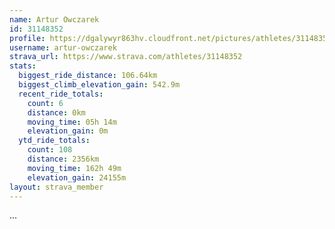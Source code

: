 ```yaml
---
name: Artur Owczarek
id: 31148352
profile: https://dgalywyr863hv.cloudfront.net/pictures/athletes/31148352/15906846/1/large.jpg
username: artur-owczarek
strava_url: https://www.strava.com/athletes/31148352
stats:
  biggest_ride_distance: 106.64km
  biggest_climb_elevation_gain: 542.9m
  recent_ride_totals:
    count: 6
    distance: 0km
    moving_time: 05h 14m
    elevation_gain: 0m
  ytd_ride_totals:
    count: 108
    distance: 2356km
    moving_time: 162h 49m
    elevation_gain: 24155m
layout: strava_member
--- 
```

...
